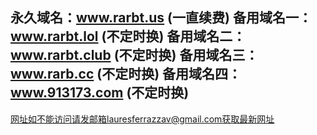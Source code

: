 永久域名：www.rarbt.us (一直续费) 
备用域名一：www.rarbt.lol (不定时换) 
备用域名二：www.rarbt.club (不定时换)
备用域名三：www.rarb.cc (不定时换) 
备用域名四：www.913173.com (不定时换)
-------------------------------------------- 
网址如不能访问请发邮箱lauresferrazzav@gmail.com获取最新网址
